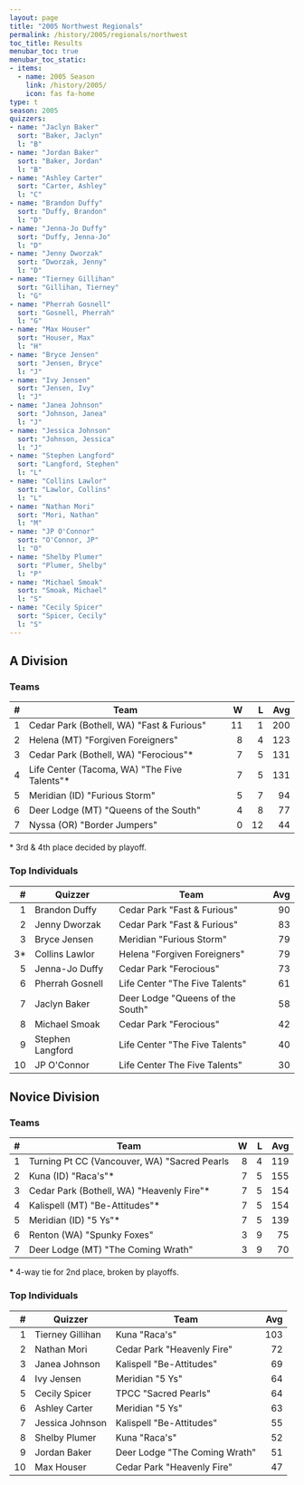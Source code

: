 ```yaml
---
layout: page
title: "2005 Northwest Regionals"
permalink: /history/2005/regionals/northwest
toc_title: Results
menubar_toc: true
menubar_toc_static:
- items:
  - name: 2005 Season
    link: /history/2005/
    icon: fas fa-home
type: t
season: 2005
quizzers:
- name: "Jaclyn Baker"
  sort: "Baker, Jaclyn"
  l: "B"
- name: "Jordan Baker"
  sort: "Baker, Jordan"
  l: "B"
- name: "Ashley Carter"
  sort: "Carter, Ashley"
  l: "C"
- name: "Brandon Duffy"
  sort: "Duffy, Brandon"
  l: "D"
- name: "Jenna-Jo Duffy"
  sort: "Duffy, Jenna-Jo"
  l: "D"
- name: "Jenny Dworzak"
  sort: "Dworzak, Jenny"
  l: "D"
- name: "Tierney Gillihan"
  sort: "Gillihan, Tierney"
  l: "G"
- name: "Pherrah Gosnell"
  sort: "Gosnell, Pherrah"
  l: "G"
- name: "Max Houser"
  sort: "Houser, Max"
  l: "H"
- name: "Bryce Jensen"
  sort: "Jensen, Bryce"
  l: "J"
- name: "Ivy Jensen"
  sort: "Jensen, Ivy"
  l: "J"
- name: "Janea Johnson"
  sort: "Johnson, Janea"
  l: "J"
- name: "Jessica Johnson"
  sort: "Johnson, Jessica"
  l: "J"
- name: "Stephen Langford"
  sort: "Langford, Stephen"
  l: "L"
- name: "Collins Lawlor"
  sort: "Lawlor, Collins"
  l: "L"
- name: "Nathan Mori"
  sort: "Mori, Nathan"
  l: "M"
- name: "JP O'Connor"
  sort: "O'Connor, JP"
  l: "O"
- name: "Shelby Plumer"
  sort: "Plumer, Shelby"
  l: "P"
- name: "Michael Smoak"
  sort: "Smoak, Michael"
  l: "S"
- name: "Cecily Spicer"
  sort: "Spicer, Cecily"
  l: "S"
---
```


## A Division

### Teams

|    # | Team                                         |    W |    L |  Avg |
| ---: | -------------------------------------------- | ---: | ---: | ---: |
|    1 | Cedar Park (Bothell, WA) "Fast & Furious"    |   11 |    1 |  200 |
|    2 | Helena (MT) "Forgiven Foreigners"            |    8 |    4 |  123 |
|    3 | Cedar Park (Bothell, WA) "Ferocious"*        |    7 |    5 |  131 |
|    4 | Life Center (Tacoma, WA) "The Five Talents"* |    7 |    5 |  131 |
|    5 | Meridian (ID) "Furious Storm"                |    5 |    7 |   94 |
|    6 | Deer Lodge (MT) "Queens of the South"        |    4 |    8 |   77 |
|    7 | Nyssa (OR) "Border Jumpers"                  |    0 |   12 |   44 |

\* 3rd & 4th place decided by playoff.

### Top Individuals

|    # | Quizzer          | Team                             |  Avg |
| ---: | ---------------- | -------------------------------- | ---: |
|    1 | Brandon Duffy    | Cedar Park "Fast & Furious"      |   90 |
|    2 | Jenny Dworzak    | Cedar Park "Fast & Furious"      |   83 |
|    3 | Bryce Jensen     | Meridian "Furious Storm"         |   79 |
|   3* | Collins Lawlor   | Helena "Forgiven Foreigners"     |   79 |
|    5 | Jenna-Jo Duffy   | Cedar Park "Ferocious"           |   73 |
|    6 | Pherrah Gosnell  | Life Center "The Five Talents"   |   61 |
|    7 | Jaclyn Baker     | Deer Lodge "Queens of the South" |   58 |
|    8 | Michael Smoak    | Cedar Park "Ferocious"           |   42 |
|    9 | Stephen Langford | Life Center "The Five Talents"   |   40 |
|   10 | JP O'Connor      | Life Center The Five Talents"    |   30 |

## Novice Division

### Teams

|    # | Team                                         |    W |    L |  Avg |
| ---: | -------------------------------------------- | ---: | ---: | ---: |
|    1 | Turning Pt CC (Vancouver, WA) "Sacred Pearls |    8 |    4 |  119 |
|    2 | Kuna (ID) "Raca's"*                          |    7 |    5 |  155 |
|    3 | Cedar Park (Bothell, WA) "Heavenly Fire"*    |    7 |    5 |  154 |
|    4 | Kalispell (MT) "Be-Attitudes"*               |    7 |    5 |  154 |
|    5 | Meridian (ID) "5 Ys"*                        |    7 |    5 |  139 |
|    6 | Renton (WA) "Spunky Foxes"                   |    3 |    9 |   75 |
|    7 | Deer Lodge (MT) "The Coming Wrath"           |    3 |    9 |   70 |

\* 4-way tie for 2nd place, broken by playoffs.

### Top Individuals

|    # | Quizzer          | Team                          |  Avg |
| ---: | ---------------- | ----------------------------- | ---: |
|    1 | Tierney Gillihan | Kuna "Raca's"                 |  103 |
|    2 | Nathan Mori      | Cedar Park "Heavenly Fire"    |   72 |
|    3 | Janea Johnson    | Kalispell "Be-Attitudes"      |   69 |
|    4 | Ivy Jensen       | Meridian "5 Ys"               |   64 |
|    5 | Cecily Spicer    | TPCC "Sacred Pearls"          |   64 |
|    6 | Ashley Carter    | Meridian "5 Ys"               |   63 |
|    7 | Jessica Johnson  | Kalispell "Be-Attitudes"      |   55 |
|    8 | Shelby Plumer    | Kuna "Raca's"                 |   52 |
|    9 | Jordan Baker     | Deer Lodge "The Coming Wrath" |   51 |
|   10 | Max Houser       | Cedar Park "Heavenly Fire"    |   47 |